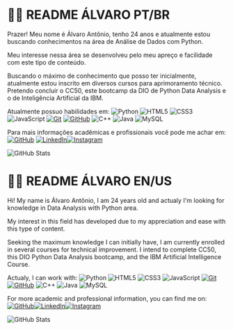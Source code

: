 
# 👦🏾 README ÁLVARO PT/BR

Prazer! Meu nome é Álvaro Antônio, tenho 24 anos e atualmente estou buscando conhecimentos na área de Análise de Dados com Python.

Meu interesse nessa área se desenvolveu pelo meu apreço e facilidade com este tipo de conteúdo.

Buscando o máximo de conhecimento que posso ter inicialmente, atualmente estou inscrito em diversos cursos para aprimoramento técnico. Pretendo concluir o CC50, este bootcamp da DIO de Python Data Analysis e o de Inteligência Artificial da IBM.

Atualmente possuo habilidades em:
![Python](https://img.shields.io/badge/python-000?style=for-the-badge&logo=python&logoColor=E94D5F)
![HTML5](https://img.shields.io/badge/HTML-000?style=for-the-badge&logo=html5&logoColor=30A3DC)
![CSS3](https://img.shields.io/badge/CSS3-000?style=for-the-badge&logo=css3&logoColor=E94D5F)
![JavaScript](https://img.shields.io/badge/JavaScript-000?style=for-the-badge&logo=javascript&logoColor=30A3DC)
[![Git](https://img.shields.io/badge/Git-000?style=for-the-badge&logo=git&logoColor=E94D5F)](https://git-scm.com/doc)
[![GitHub](https://img.shields.io/badge/GitHub-000?style=for-the-badge&logo=github&logoColor=30A3DC)](https://docs.github.com/)
![C++](https://img.shields.io/badge/c++-%23000.svg?style=for-the-badge&logo=c%2B%2B&logoColor=E94D5F)
![Java](https://img.shields.io/badge/java-%23000.svg?style=for-the-badge&logo=openjdk&logoColor=30A3DC)
![MySQL](https://img.shields.io/badge/mysql-000.svg?style=for-the-badge&logo=mysql&logoColor=E94D5F)

Para mais informações acadêmicas e profissionais você pode me achar em: 
[![GitHub](https://img.shields.io/badge/github-%23121011.svg?style=for-the-badge&logo=github&logoColor=white)](https://github.com/alvaroant79/)
[![LinkedIn](https://img.shields.io/badge/linkedin-%230077B5.svg?style=for-the-badge&logo=linkedin&logoColor=white)](https://linkedin.com/alvaroant79)[![Instagram](https://img.shields.io/badge/Instagram-%23E4405F.svg?style=for-the-badge&logo=Instagram&logoColor=white)](https://instagram.com/alvaroaafo)

![GitHub Stats](https://github-readme-stats.vercel.app/api?username=SEUUSERNAME&theme=transparent&bg_color=000&border_color=30A3DC&show_icons=true&icon_color=30A3DC&title_color=E94D5F&text_color=FFF)

# 👦🏾 README ÁLVARO EN/US

Hi! My name is Álvaro Antônio, I am 24 years old and actualy I'm looking for knowledge in Data Analysis with Python area.

My interest in this field has developed due to my appreciation and ease with this type of content.

Seeking the maximum knowledge I can initially have, I am currently enrolled in several courses for technical improvement. I intend to complete CC50, this DIO Python Data Analysis bootcamp, and the IBM Artificial Intelligence Course.

Actualy, I can work with:
![Python](https://img.shields.io/badge/python-000?style=for-the-badge&logo=python&logoColor=E94D5F)
![HTML5](https://img.shields.io/badge/HTML-000?style=for-the-badge&logo=html5&logoColor=30A3DC)
![CSS3](https://img.shields.io/badge/CSS3-000?style=for-the-badge&logo=css3&logoColor=E94D5F)
![JavaScript](https://img.shields.io/badge/JavaScript-000?style=for-the-badge&logo=javascript&logoColor=30A3DC)
[![Git](https://img.shields.io/badge/Git-000?style=for-the-badge&logo=git&logoColor=E94D5F)](https://git-scm.com/doc)
[![GitHub](https://img.shields.io/badge/GitHub-000?style=for-the-badge&logo=github&logoColor=30A3DC)](https://docs.github.com/)
![C++](https://img.shields.io/badge/c++-%23000.svg?style=for-the-badge&logo=c%2B%2B&logoColor=E94D5F)
![Java](https://img.shields.io/badge/java-%23000.svg?style=for-the-badge&logo=openjdk&logoColor=30A3DC)
![MySQL](https://img.shields.io/badge/mysql-000.svg?style=for-the-badge&logo=mysql&logoColor=E94D5F)

For more academic and professional information, you can find me on: [![GitHub](https://img.shields.io/badge/github-%23121011.svg?style=for-the-badge&logo=github&logoColor=white)](https://github.com/alvaroant79/)[![LinkedIn](https://img.shields.io/badge/linkedin-%230077B5.svg?style=for-the-badge&logo=linkedin&logoColor=white)](https://linkedin.com/alvaroant79)[![Instagram](https://img.shields.io/badge/Instagram-%23E4405F.svg?style=for-the-badge&logo=Instagram&logoColor=white)](https://instagram.com/alvaroaafo)

![GitHub Stats](https://github-readme-stats.vercel.app/api?username=SEUUSERNAME&theme=transparent&bg_color=000&border_color=30A3DC&show_icons=true&icon_color=30A3DC&title_color=E94D5F&text_color=FFF)